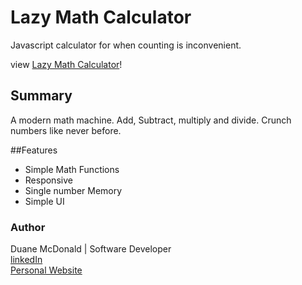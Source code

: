 # Lazy Math Calculator

Javascript calculator for when counting is inconvenient.

view <a href="https://duanemcd.github.io/calculator/"> Lazy Math Calculator</a>!

## Summary

A modern math machine. Add, Subtract, multiply and divide. Crunch numbers like never before.

##Features

<ul>
  <li>Simple Math Functions</li>
  <li>Responsive</li>
  <li>Single number Memory</li>
  <li>Simple UI</li>
</ul>

### Author

Duane McDonald | Software Developer <br />
<a href="https://www.linkedin.com/in/duane-mcdonald-48a90136">linkedIn</a> <br />
<a href="https://www.DuaneMcDonald.com">Personal Website</a> <br />
